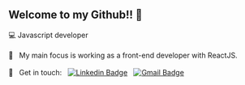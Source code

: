 ## Welcome to my Github!! 👋

:computer: Javascript developer
<br />
<br/> 💬  &nbsp; My main focus is working as a front-end developer with ReactJS.
<br/>
<br/> :email: &nbsp; Get in touch: &nbsp; [![Linkedin Badge](https://img.shields.io/badge/-MarceloVasques-blue?style=flat-square&logo=Linkedin&logoColor=white&link=https://www.linkedin.com/in/marcelovqvd/)](https://www.linkedin.com/in/marcelovqvd/) &nbsp;  [![Gmail Badge](https://img.shields.io/badge/-marcelovqvd@gmail.com-c14438?style=flat-square&logo=Gmail&logoColor=white&link=mailto:marcelovqvd@gmail.com)](mailto:marcelovqvd@gmail.com)




